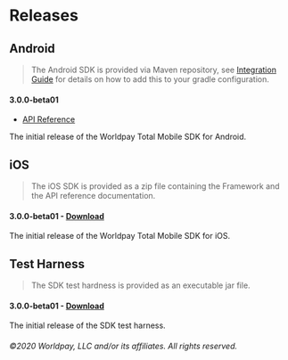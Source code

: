 # Releases

## Android

> The Android SDK is provided via Maven repository, see [Integration Guide](../integration-guide/) for details on how to add this to your gradle configuration.

#### 3.0.0-beta01

* [API Reference](android/3.0.0-beta01/docs/)

The initial release of the Worldpay Total Mobile SDK for Android.

## iOS

> The iOS SDK is provided as a zip file containing the Framework and the API reference documentation.

#### 3.0.0-beta01 - [Download](LINK_TBC)

The initial release of the Worldpay Total Mobile SDK for iOS.

## Test Harness

> The SDK test hardness is provided as an executable jar file.

#### 3.0.0-beta01 - [Download](LINK_TBC)

The initial release of the SDK test harness.

###### ©2020 Worldpay, LLC and/or its affiliates. All rights reserved.
